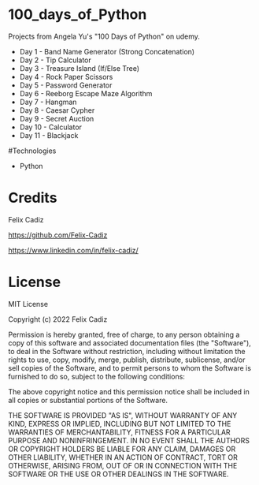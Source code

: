 # 100_days_of_Python

Projects from Angela Yu's "100 Days of Python" on udemy.
- Day 1 - Band Name Generator (Strong Concatenation) 
- Day 2 - Tip Calculator
- Day 3 - Treasure Island (If/Else Tree)
- Day 4 - Rock Paper Scissors
- Day 5 - Password Generator
- Day 6 - Reeborg Escape Maze Algorithm
- Day 7 - Hangman
- Day 8 - Caesar Cypher
- Day 9 - Secret Auction
- Day 10 - Calculator
- Day 11 - Blackjack

#Technologies
- Python

# Credits
Felix Cadiz

https://github.com/Felix-Cadiz

https://www.linkedin.com/in/felix-cadiz/

# License

MIT License

Copyright (c) 2022 Felix Cadiz

Permission is hereby granted, free of charge, to any person obtaining a copy
of this software and associated documentation files (the "Software"), to deal
in the Software without restriction, including without limitation the rights
to use, copy, modify, merge, publish, distribute, sublicense, and/or sell
copies of the Software, and to permit persons to whom the Software is
furnished to do so, subject to the following conditions:

The above copyright notice and this permission notice shall be included in all
copies or substantial portions of the Software.

THE SOFTWARE IS PROVIDED "AS IS", WITHOUT WARRANTY OF ANY KIND, EXPRESS OR
IMPLIED, INCLUDING BUT NOT LIMITED TO THE WARRANTIES OF MERCHANTABILITY,
FITNESS FOR A PARTICULAR PURPOSE AND NONINFRINGEMENT. IN NO EVENT SHALL THE
AUTHORS OR COPYRIGHT HOLDERS BE LIABLE FOR ANY CLAIM, DAMAGES OR OTHER
LIABILITY, WHETHER IN AN ACTION OF CONTRACT, TORT OR OTHERWISE, ARISING FROM,
OUT OF OR IN CONNECTION WITH THE SOFTWARE OR THE USE OR OTHER DEALINGS IN THE
SOFTWARE.
